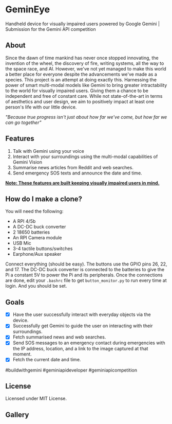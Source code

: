 # GeminEye
Handheld device for visually impaired users powered by Google Gemini | Submission for the Gemini API competition

## About
Since the dawn of time mankind has never once stopped innovating, the invention of the wheel, the discovery of fire, writing systems, all the way to the space race, and AI.
However, we've not yet managed to make this world a better place for everyone despite the advancements we've made as a species. This project is an attempt at doing exactly this.
Harnessing the power of smart multi-modal models like Gemini to bring greater intractability to the world for visually impaired users. Giving them a chance to be independent and free
of constant care. While not state-of-the-art in terms of aesthetics and user design, we aim to positively impact at least one person's life with our little device.

*"Because true progress isn't just about how far we've come, but how far we can go together"*

## Features
1. Talk with Gemini using your voice
2. Interact with your surroundings using the multi-modal capabilities of Gemini Vision
3. Summarise news articles from Reddit and web searches.
4. Send emergency SOS texts and announce the date and time.

**<ins>Note: These features are built keeping visually impaired users in mind.</ins>**

## How do I make a clone?
You will need the following:
- A RPI 4/5b
- A DC-DC buck converter
- 2 18650 batteries
- An RPI Camera module
- USB Mic
- 3-4 tactile buttons/switches
- Earphone/Aux speaker

Connect everything (should be easy). The buttons use the GPIO pins 26, 22, and 17.
The DC-DC buck converter is connected to the batteries to give the Pi a constant 5V to power the Pi and its peripherals.
Once the connections are done, edit your `.bashrc` file to get `button_monitor.py` to run every time at login. And you should be set.

## Goals
- [x] Have the user successfully interact with everyday objects via the device.
- [x] Successfully get Gemini to guide the user on interacting with their surroundings.
- [x] Fetch summarised news and web searches.
- [x] Send SOS messages to an emergency contact during emergencies with the IP address, location, and a link to the image captured at that moment.
- [x] Fetch the current date and time.

#buildwithgemini #geminiapideveloper #geminiapicompetition

## License
Licensed under MIT License.

## Gallery
